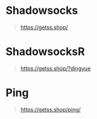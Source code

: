 # Shadowsocks
> https://getss.shop/

# ShadowsocksR
> https://getss.shop/?dingyue

# Ping
> https://getss.shop/ping/